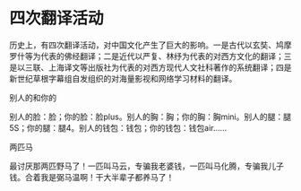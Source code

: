 # 四次翻译活动

历史上，有四次翻译活动，对中国文化产生了巨大的影响。一是古代以玄奘、鸠摩罗什等为代表的佛经翻译；二是近代以严复、林纾为代表的对西方文化的翻译；三是以三联、上海译文等出版社为代表的对西方现代人文社科著作的系统翻译；四是新世纪草根字幕组自发组织的对海量影视和网络学习材料的翻译。 

别人的和你的 

别人的脸：脸；你的脸：脸plus。别人的胸：胸；你的胸：胸mini。别人的腿：腿5S；你的腿：腿4。别人的钱包：钱包；你的钱包：钱包air…… 

两匹马 

最讨厌那两匹野马了！一匹叫马云，专骗我老婆钱，一匹叫马化腾，专骗我儿子钱。合着我是弼马温啊！干大半辈子都养马了！